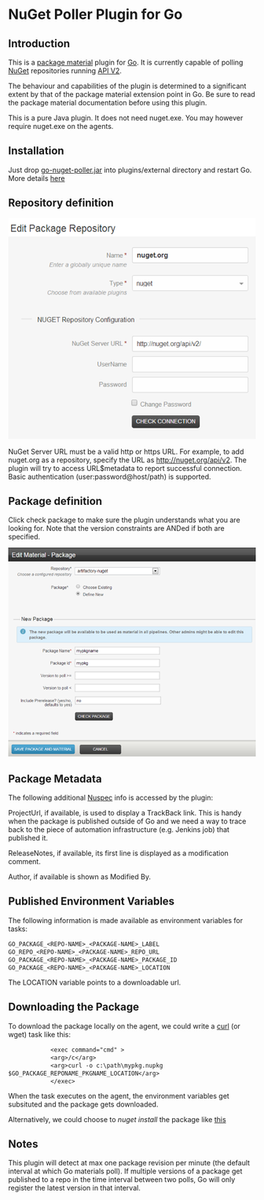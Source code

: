 NuGet Poller Plugin for Go
==================================

Introduction
------------
This is a [package material](http://www.thoughtworks.com/products/docs/go/13.3/help/package_material.html) plugin for [Go](http://www.thoughtworks.com/products/go-continuous-delivery). It is currently capable of polling [NuGet](http://www.nuget.org/) repositories running [API V2](http://chris.eldredge.io/blog/2013/02/25/fun-with-nuget-rest-api/).

The behaviour and capabilities of the plugin is determined to a significant extent by that of the package material extension point in Go. Be sure to read the package material documentation before using this plugin.

This is a pure Java plugin. It does not need nuget.exe. You may however require nuget.exe on the agents.

Installation
------------
Just drop [go-nuget-poller.jar](https://github.com/ThoughtWorksInc/go-nuget-poller-plugin/releases/download/v0.1.0/go-nuget-poller.jar) into plugins/external directory and restart Go. More details [here](http://www.thoughtworks.com/products/docs/go/13.3/help/plugin_user_guide.html)

Repository definition
---------------------
![Add a NuGet repository][1]

NuGet Server URL must be a valid http or https URL. For example, to add nuget.org as a repository, specify the URL as http://nuget.org/api/v2. The plugin will try to access URL$metadata to report successful connection. Basic authentication (user:password@host/path) is supported.

Package definition
------------------
Click check package to make sure the plugin understands what you are looking for. Note that the version constraints are ANDed if both are specified.

![Define a package as material for a pipeline][2]

Package Metadata
----------------
The following additional [Nuspec](http://docs.nuget.org/docs/reference/nuspec-reference) info is accessed by the plugin:

ProjectUrl, if available, is used to display a TrackBack link. This is handy when the package is published outside of Go and we need a way to trace back to the piece of automation infrastructure (e.g. Jenkins job) that published it.

ReleaseNotes, if available, its first line is displayed as a modification comment.

Author, if available is shown as Modified By.

Published Environment Variables
-------------------------------
The following information is made available as environment variables for tasks:

    GO_PACKAGE_<REPO-NAME>_<PACKAGE-NAME>_LABEL
    GO_REPO_<REPO-NAME>_<PACKAGE-NAME>_REPO_URL
    GO_PACKAGE_<REPO-NAME>_<PACKAGE-NAME>_PACKAGE_ID
    GO_PACKAGE_<REPO-NAME>_<PACKAGE-NAME>_LOCATION

The LOCATION variable points to a downloadable url.

Downloading the Package
-----------------------
To download the package locally on the agent, we could write a [curl](http://curl.haxx.se/) (or wget) task like this:

                <exec command="cmd" >
                <arg>/c</arg>
                <arg>curl -o c:\path\mypkg.nupkg $GO_PACKAGE_REPONAME_PKGNAME_LOCATION</arg>
                </exec>

When the task executes on the agent, the environment variables get subsituted and the package gets downloaded.

Alternatively, we could choose to *nuget install* the package like [this](https://github.com/goteam/go-command-repo/blob/master/package/nuget/nuget-install.xml)

Notes
-----
This plugin will detect at max one package revision per minute (the default interval at which Go materials poll). If multiple versions of a package get published to a repo in the time interval between two polls, Go will only register the latest version in that interval.
	
[1]: img/nuget-repo.png  "Define NuGet Package Repository"
[2]: img/nuget-add-pkg.png  "Define package as material for a pipeline"
